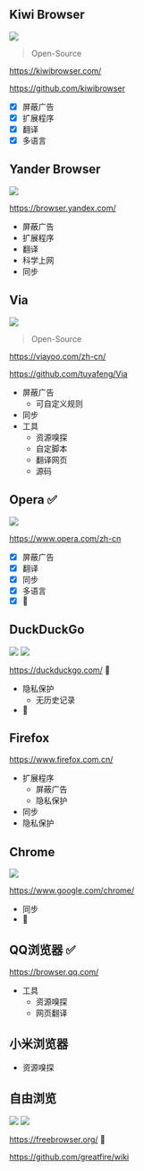 
## Kiwi Browser 

![](https://badgen.net/badge/icon/googleplay?icon=googleplay&label)

> Open-Source

https://kiwibrowser.com/

https://github.com/kiwibrowser

- [x] 屏蔽广告
- [x] 扩展程序
- [x] 翻译
- [x] 多语言

## Yander Browser

![](https://badgen.net/badge/icon/googleplay?icon=googleplay&label)

https://browser.yandex.com/

- 屏蔽广告
- 扩展程序
- 翻译
- 科学上网
- 同步

## Via

![](https://badgen.net/badge/icon/googleplay?icon=googleplay&label)

> Open-Source

https://viayoo.com/zh-cn/

https://github.com/tuyafeng/Via

- 屏蔽广告
    - 可自定义规则
- 同步
- 工具
  - 资源嗅探
  - 自定脚本
  - 翻译网页
  - 源码

## Opera ✅

![](https://badgen.net/badge/icon/googleplay?icon=googleplay&label)

https://www.opera.com/zh-cn

- [x] 屏蔽广告
- [x] 翻译
- [x] 同步
- [x] 多语言
- [x] 🧱

## DuckDuckGo

![](https://badgen.net/badge/icon/googleplay?icon=googleplay&label)
![](https://badgen.net/f-droid/v/com.duckduckgo.mobile.android?icon=f-droid)

https://duckduckgo.com/ 🧱

- 隐私保护
  - 无历史记录
- 🧱

## Firefox

https://www.firefox.com.cn/

- 扩展程序
  - 屏蔽广告
  - 隐私保护
- 同步
- 隐私保护

## Chrome
![](https://badgen.net/badge/icon/googleplay?icon=googleplay&label)

https://www.google.com/chrome/

- 同步
- 🧱

## QQ浏览器 ✅

https://browser.qq.com/

- 工具
  - 资源嗅探
  - 网页翻译

## 小米浏览器

- 资源嗅探


## 自由浏览

![](https://badgen.net/badge/icon/googleplay?icon=googleplay&label)
![](https://img.shields.io/github/stars/greatfire/wiki?style=social)


https://freebrowser.org/ 🧱

https://github.com/greatfire/wiki

